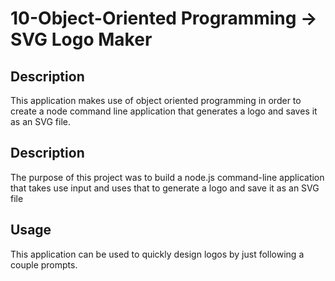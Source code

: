 # 10-Object-Oriented Programming -> SVG Logo Maker

## Description
This application makes use of object oriented programming in order to create a node command line application that generates a logo and saves it as an SVG file.


## Description
The purpose of this project was to build a node.js command-line application that takes use input and uses that to generate a logo and save it as an SVG file


## Usage
This application can be used to quickly design logos by just following a couple prompts.


